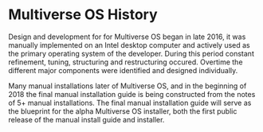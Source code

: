 # Multiverse OS History
Design and development for for Multiverse OS began in late 2016, it was manually implemented on an Intel desktop computer and actively used as the primary operating system of the developer. During this period constant refinement, tuning, structuring and restructuring occured. Overtime the different major components were identified and designed individually.

Many manual installations later of Multiverse OS, and in the beginning of 2018 the final manual installation guide is being constructed from the notes of 5+ manual installations. The final manual installation guide will serve as the blueprint for the alpha Multiverse OS installer, both the first public release of the manual install guide and installer. 


